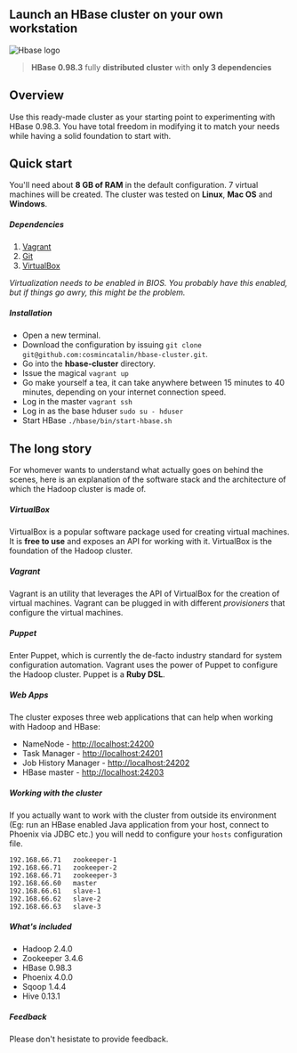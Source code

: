 ## Launch an HBase cluster on your own workstation

![Hbase logo](http://archive.cloudera.com/cdh4/cdh/4/hbase-0.94.2-cdh4.2.0/images/hbase_logo.png)

> **HBase 0.98.3** fully **distributed cluster** with **only 3 dependencies**

## Overview

Use this ready-made cluster as your starting point to experimenting with HBase 0.98.3. You have total freedom in modifying it to match your needs while having a solid foundation to start with.

## Quick start

You'll need about **8 GB of RAM** in the default configuration. 7 virtual machines will be created. The cluster was tested on **Linux**, **Mac OS** and **Windows**.

##### Dependencies

1. [Vagrant](http://www.vagrantup.com/downloads.html)
2. [Git](http://git-scm.com/downloads)
3. [VirtualBox](https://www.virtualbox.org/wiki/Downloads)

*Virtualization needs to be enabled in BIOS. You probably have this enabled, but if things go awry, this might be the problem.*

##### Installation

* Open a new terminal.
* Download the configuration by issuing `git clone git@github.com:cosmincatalin/hbase-cluster.git`.
* Go into the **hbase-cluster** directory.
* Issue the magical `vagrant up`
* Go make yourself a tea, it can take anywhere between 15 minutes to 40 minutes, depending on your internet connection speed.
* Log in the master `vagrant ssh`
* Log in as the base hduser `sudo su - hduser`
* Start HBase `./hbase/bin/start-hbase.sh`

## The long story

For whomever wants to understand what actually goes on behind the scenes, here is an explanation of the software stack and the architecture of which the Hadoop cluster is made of.

##### VirtualBox

VirtualBox is a popular software package used for creating virtual machines. It is **free to use** and exposes an API for working with it. VirtualBox is the foundation of the Hadoop cluster.

##### Vagrant

Vagrant is an utility that leverages the API of VirtualBox for the creation of virtual machines. Vagrant can be plugged in with different *provisioners* that configure the virtual machines.

##### Puppet

Enter Puppet, which is currently the de-facto industry standard for system configuration automation. Vagrant uses the power of Puppet to configure the Hadoop cluster. Puppet is a **Ruby DSL**.

##### Web Apps

The cluster exposes three web applications that can help when working with Hadoop and HBase:

* NameNode - [http://localhost:24200](http://localhost:24200)
* Task Manager - [http://localhost:24201](http://localhost:24201)
* Job History Manager - [http://localhost:24202](http://localhost:24202)
* HBase master - [http://localhost:24203](http://localhost:24203)
 
##### Working with the cluster

If you actually want to work with the cluster from outside its environment (Eg: run an HBase enabled Java application from your host, connect to Phoenix via JDBC etc.) you will nedd to configure your `hosts` configuration file.

```
192.168.66.71   zookeeper-1
192.168.66.71   zookeeper-2
192.168.66.71   zookeeper-3
192.168.66.60   master
192.168.66.61   slave-1
192.168.66.62   slave-2
192.168.66.63   slave-3
```


##### What's included

* Hadoop 2.4.0
* Zookeeper 3.4.6
* HBase 0.98.3
* Phoenix 4.0.0
* Sqoop 1.4.4
* Hive 0.13.1

##### Feedback

Please don't hesistate to provide feedback.
